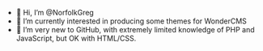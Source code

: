 - 👋 Hi, I’m @NorfolkGreg
- 👀 I’m currently interested in producing some themes for WonderCMS
- 🌱 I’m very new to GitHub, with extremely limited knowledge of PHP and JavaScript, but OK with HTML/CSS.

<!---
NorfolkGreg/NorfolkGreg is a ✨ special ✨ repository because its `README.md` (this file) appears on your GitHub profile.
You can click the Preview link to take a look at your changes.
--->
